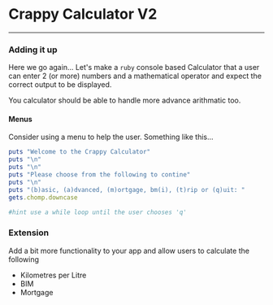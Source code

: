 # Crappy Calculator V2
___

### Adding it up
Here we go again...
Let's make a `ruby` console based Calculator that a user can enter 2 (or more) numbers and a mathematical operator and expect the correct output to be displayed.

You calculator should be able to handle more advance arithmatic too. 

#### Menus
Consider using a menu to help the user.
Something like this...

```ruby
puts "Welcome to the Crappy Calculator"
puts "\n"
puts "\n"
puts "Please choose from the following to contine"
puts "\n"
puts "(b)asic, (a)dvanced, (m)ortgage, bm(i), (t)rip or (q)uit: "
gets.chomp.downcase

#hint use a while loop until the user chooses 'q'

```


### Extension
Add a bit more functionality to your app and allow users to calculate the following

* Kilometres per Litre
* BIM
* Mortgage

